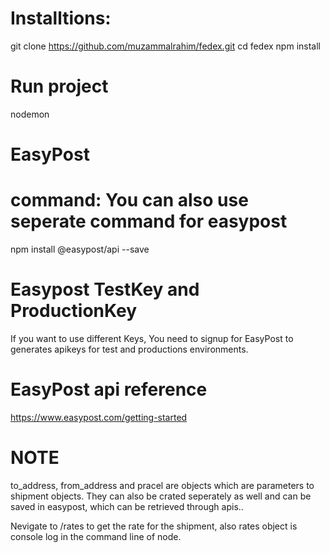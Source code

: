 # Installtions:
git clone https://github.com/muzammalrahim/fedex.git
cd fedex
npm install

# Run project
nodemon


# EasyPost
# command: You can also use seperate command for easypost
npm install @easypost/api --save


# Easypost TestKey and ProductionKey
If you want to use different Keys, You need to signup for EasyPost to generates apikeys for test and productions environments.


# EasyPost api reference
https://www.easypost.com/getting-started

# NOTE
to_address, from_address and pracel are objects which are parameters to shipment objects. They can also be crated seperately as well and can be saved in easypost, which can be retrieved through apis..

Nevigate to /rates to get the rate for the shipment, also rates object is console log in the command line of node.
